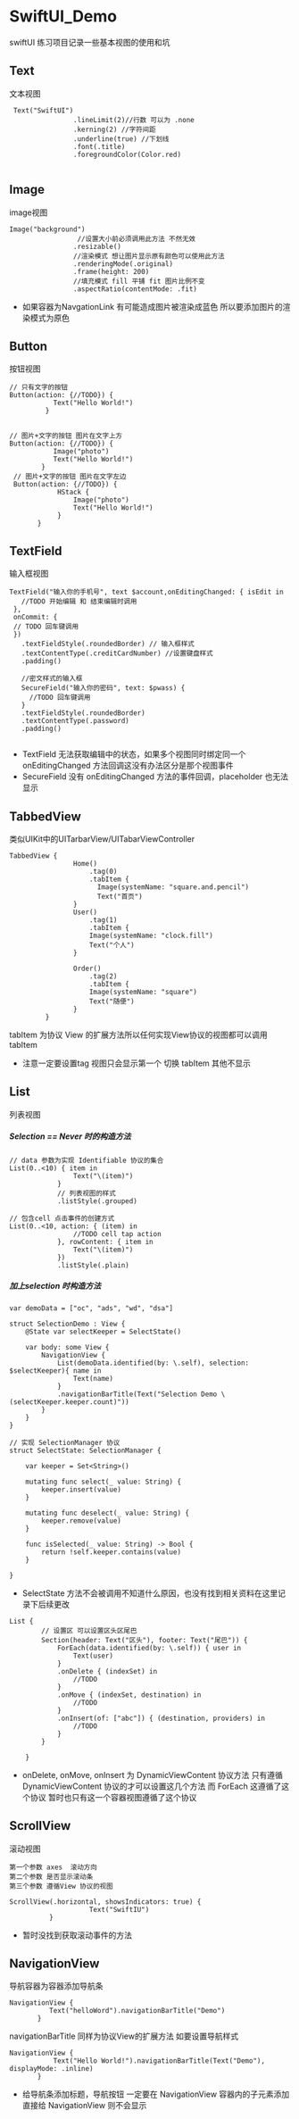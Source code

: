 # SwiftUI_Demo
swiftUI 练习项目记录一些基本视图的使用和坑

## Text
文本视图

```
 Text("SwiftUI")
                .lineLimit(2)//行数 可以为 .none
                .kerning(2) //字符间距
                .underline(true) //下划线
                .font(.title)
                .foregroundColor(Color.red)
      
```
 
 
## Image
image视图

```
Image("background")
                 //设置大小前必须调用此方法 不然无效
                .resizable()
                //渲染模式 想让图片显示原有颜色可以使用此方法
                .renderingMode(.original)               
                .frame(height: 200)
                //填充模式 fill 平铺 fit 图片比例不变
                .aspectRatio(contentMode: .fit)
```        
* 如果容器为NavgationLink 有可能造成图片被渲染成蓝色 所以要添加图片的渲染模式为原色        
## Button
按钮视图
 
``` 
// 只有文字的按钮
Button(action: {//TODO}) {
           Text("Hello World!")
         } 
  
 
// 图片+文字的按钮 图片在文字上方
Button(action: {//TODO}) {
           Image("photo")
           Text("Hello World!")
        } 
 // 图片+文字的按钮 图片在文字左边      
 Button(action: {//TODO}) {
	        HStack {
	            Image("photo")
	            Text("Hello World!")
	        }
       }
```
## TextField
输入框视图

```
TextField("输入你的手机号", text $account,onEditingChanged: { isEdit in 
   //TODO 开始编辑 和 结束编辑时调用
 }, 
 onCommit: {
 // TODO 回车键调用 
 })
   .textFieldStyle(.roundedBorder) // 输入框样式
   .textContentType(.creditCardNumber) //设置键盘样式
   .padding()
   
   //密文样式的输入框
   SecureField("输入你的密码", text: $pwass) {
     //TODO 回车键调用
   }
   .textFieldStyle(.roundedBorder)
   .textContentType(.password)
   .padding()
           

```
* TextField 无法获取编辑中的状态，如果多个视图同时绑定同一个 onEditingChanged 方法回调这没有办法区分是那个视图事件
* SecureField 没有 onEditingChanged 方法的事件回调，placeholder 也无法显示

 ## TabbedView
类似UIKit中的UITarbarView/UITabarViewController 

```
TabbedView {
                Home()
                    .tag(0)
                    .tabItem {
                      Image(systemName: "square.and.pencil")
                      Text("首页")
                }
                User()
                    .tag(1)
                    .tabItem {
                    Image(systemName: "clock.fill")
                    Text("个人")
                }
                
                Order()
                    .tag(2)
                    .tabItem {
                    Image(systemName: "square")
                    Text("随便")
                }
         }
```
tabItem 为协议 View 的扩展方法所以任何实现View协议的视图都可以调用 tabItem

* 注意一定要设置tag 视图只会显示第一个 切换 tabItem 其他不显示


## List
列表视图
##### Selection == Never 时的构造方法

```
// data 参数为实现 Identifiable 协议的集合 
List(0..<10) { item in
                Text("\(item)")
            }
            // 列表视图的样式
            .listStyle(.grouped)
            
// 包含cell 点击事件的创建方式            
List(0..<10, action: { (item) in
                //TODO cell tap action
            }, rowContent: { item in
                Text("\(item)")
            })
            .listStyle(.plain)            
``` 
##### 加上selection 时构造方法
``` 
var demoData = ["oc", "ads", "wd", "dsa"]

struct SelectionDemo : View {
    @State var selectKeeper = SelectState()
    
    var body: some View {
        NavigationView {
            List(demoData.identified(by: \.self), selection: $selectKeeper){ name in
                Text(name)
            }
            .navigationBarTitle(Text("Selection Demo \(selectKeeper.keeper.count)"))
        }
    }
}

// 实现 SelectionManager 协议 
struct SelectState: SelectionManager {
    
    var keeper = Set<String>()
    
    mutating func select(_ value: String) {
        keeper.insert(value)
    }
    
    mutating func deselect(_ value: String) {
        keeper.remove(value)
    }
    
    func isSelected(_ value: String) -> Bool {
        return !self.keeper.contains(value)
    }
    
}            
```            
* SelectState 方法不会被调用不知道什么原因，也没有找到相关资料在这里记录下后续更改


``` 
List {
        // 设置区 可以设置区头区尾巴 
        Section(header: Text("区头"), footer: Text("尾巴")) {
            ForEach(data.identified(by: \.self)) { user in
                Text(user)
            }
            .onDelete { (indexSet) in
                //TODO
            }
            .onMove { (indexSet, destination) in
                //TODO
            }
            .onInsert(of: ["abc"]) { (destination, providers) in
                //TODO
            }
        }

    }

``` 
* onDelete, onMove, onInsert 为 DynamicViewContent 协议方法 只有遵循 DynamicViewContent 协议的才可以设置这几个方法 而 ForEach 这遵循了这个协议 暂时也只有这一个容器视图遵循了这个协议


## ScrollView
滚动视图

``` 
第一个参数 axes  滚动方向
第二个参数 是否显示滚动条
第三个参数 遵循View 协议的视图

ScrollView(.horizontal, showsIndicators: true) {
                    Text("SwiftIU")
          }
``` 
* 暂时没找到获取滚动事件的方法
 
## NavigationView
导航容器为容器添加导航条

 ```
 NavigationView {
           Text("helloWord").navigationBarTitle("Demo")
        }
 
 ```
 navigationBarTitle 同样为协议View的扩展方法  如要设置导航样式
 
 ``` 
 NavigationView {
            Text("Hello World!").navigationBarTitle(Text("Demo"), displayMode: .inline)
        }
 
 ```
* 给导航条添加标题，导航按钮 一定要在 NavigationView 容器内的子元素添加直接给 NavigationView 则不会显示
